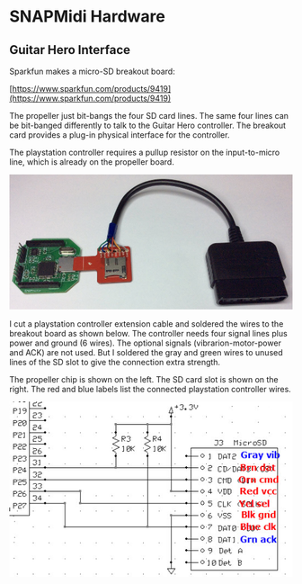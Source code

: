 SNAPMidi Hardware
========

## Guitar Hero Interface

Sparkfun makes a micro-SD breakout board:

[https://www.sparkfun.com/products/9419](https://www.sparkfun.com/products/9419)

The propeller just bit-bangs the four SD card lines. The same four lines can be  bit-banged differently to talk to the 
Guitar Hero controller. The breakout card provides a plug-in physical interface for the controller. 

The playstation controller requires a pullup resistor on the input-to-micro line, which is already on the propeller board.

![](https://github.com/topherCantrell/snapmidi/blob/master/hardware/HeroToSD2.jpg)

I cut a playstation controller extension cable and soldered the wires to the breakout board as shown below. The controller 
needs four signal lines plus power and ground (6 wires). The optional signals (vibrarion-motor-power and ACK) are not used. 
But I soldered the gray and green wires to unused lines of the SD slot to give the connection extra strength.

The propeller chip is shown on the left. The SD card slot is shown on the right. The red and blue labels list the
connected playstation controller wires.

![](https://github.com/topherCantrell/snapmidi/blob/master/hardware/HeroToSD.jpg)
